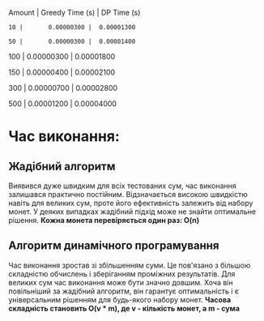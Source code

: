  Amount | Greedy Time (s) | DP Time (s)

    10 |       0.00000300 |  0.00001300
 
    50 |       0.00000300 |  0.00001400
  
   100 |       0.00000300 |  0.00001800
 
   150 |       0.00000400 |  0.00002100
 
   300 |       0.00000700 |  0.00002800
 
   500 |       0.00001200 |  0.00004000
 

 


# Час виконання:

## Жадібний алгоритм 

Виявився дуже швидким для всіх тестованих сум, час виконання залишався практично постійним. Відзначається високою швидкістю навіть для великих сум, проте його ефективність залежить від набору монет. У деяких випадках жадібний підхід може не знайти оптимальне рішення. **Кожна монета перевіряється один раз: O(n)**



## Алгоритм динамічного програмування  

Час виконання зростав зі збільшенням суми. Це пов'язано з більшою складністю обчислень і зберіганням проміжних результатів. Для великих сум час виконання може бути значно довшим. Хоча він повільніший за жадібний алгоритм, він гарантує оптимальність і є універсальним рішенням для будь-якого набору монет. **Часова складність становить O(v * m), де v - кількість монет, а m - сума**
